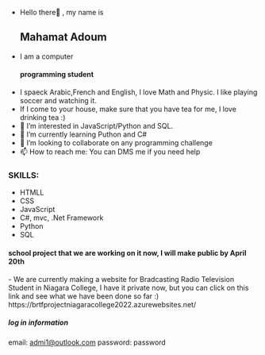 - Hello there👋 , my name is <h2>Mahamat Adoum</h2>
- I am a computer<h4>programming student</h4>
- I spaeck Arabic,French and English, I love Math and Physic. I like playing soccer and watching it.
- If I come to your house, make sure that you have tea for me, I love drinking tea :)
- 👀 I’m interested in JavaScript/Python and SQL.
- 🌱 I’m currently learning Puthon and C#
- 💞️ I’m looking to collaborate on any programming challenge
- 📫 How to reach me: You can DMS me if you need help


<h3>SKILLS:</h3>

- HTMLL
- CSS
- JavaScript
- C#, mvc, .Net Framework
- Python
- SQL



<h4> school project that we are working on it now, I will make public by April 20th</h4>
- We are currently making a website for Bradcasting Radio Television Student in Niagara College, I have it private now, but you can click on this link and see what we have been done so far :)   https://brtfprojectniagaracollege2022.azurewebsites.net/


<h5> log in information</h5>

email: admi1@outlook.com
password: password

<!---
MahamatTech/MahamatTech is a ✨ special ✨ repository because its `README.md` (this file) appears on your GitHub profile.
You can click the Preview link to take a look at your changes.
--->
